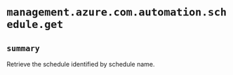 # `management.azure.com.automation.schedule.get`

## `summary`
Retrieve the schedule identified by schedule name.


